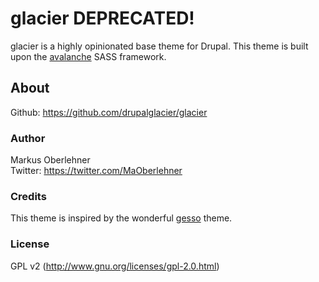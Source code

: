 # glacier DEPRECATED!
glacier is a highly opinionated base theme for Drupal. This theme is built upon
the [avalanche](https://github.com/avalanchesass/avalanche) SASS framework.

## About
Github: https://github.com/drupalglacier/glacier

### Author
Markus Oberlehner  
Twitter: https://twitter.com/MaOberlehner

### Credits
This theme is inspired by the wonderful
[gesso](https://www.drupal.org/project/gesso) theme.

### License
GPL v2 (http://www.gnu.org/licenses/gpl-2.0.html)
